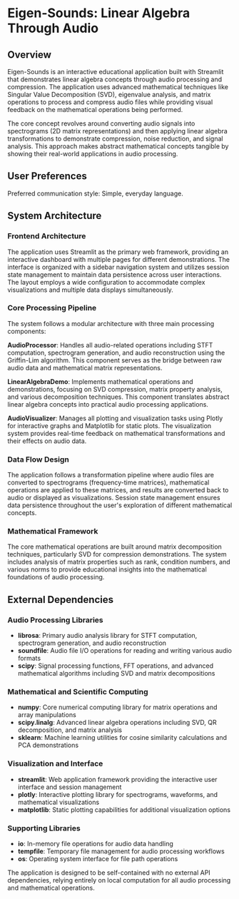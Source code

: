 # Eigen-Sounds: Linear Algebra Through Audio

## Overview

Eigen-Sounds is an interactive educational application built with Streamlit that demonstrates linear algebra concepts through audio processing and compression. The application uses advanced mathematical techniques like Singular Value Decomposition (SVD), eigenvalue analysis, and matrix operations to process and compress audio files while providing visual feedback on the mathematical operations being performed.

The core concept revolves around converting audio signals into spectrograms (2D matrix representations) and then applying linear algebra transformations to demonstrate compression, noise reduction, and signal analysis. This approach makes abstract mathematical concepts tangible by showing their real-world applications in audio processing.

## User Preferences

Preferred communication style: Simple, everyday language.

## System Architecture

### Frontend Architecture
The application uses Streamlit as the primary web framework, providing an interactive dashboard with multiple pages for different demonstrations. The interface is organized with a sidebar navigation system and utilizes session state management to maintain data persistence across user interactions. The layout employs a wide configuration to accommodate complex visualizations and multiple data displays simultaneously.

### Core Processing Pipeline
The system follows a modular architecture with three main processing components:

**AudioProcessor**: Handles all audio-related operations including STFT computation, spectrogram generation, and audio reconstruction using the Griffin-Lim algorithm. This component serves as the bridge between raw audio data and mathematical matrix representations.

**LinearAlgebraDemo**: Implements mathematical operations and demonstrations, focusing on SVD compression, matrix property analysis, and various decomposition techniques. This component translates abstract linear algebra concepts into practical audio processing applications.

**AudioVisualizer**: Manages all plotting and visualization tasks using Plotly for interactive graphs and Matplotlib for static plots. The visualization system provides real-time feedback on mathematical transformations and their effects on audio data.

### Data Flow Design
The application follows a transformation pipeline where audio files are converted to spectrograms (frequency-time matrices), mathematical operations are applied to these matrices, and results are converted back to audio or displayed as visualizations. Session state management ensures data persistence throughout the user's exploration of different mathematical concepts.

### Mathematical Framework
The core mathematical operations are built around matrix decomposition techniques, particularly SVD for compression demonstrations. The system includes analysis of matrix properties such as rank, condition numbers, and various norms to provide educational insights into the mathematical foundations of audio processing.

## External Dependencies

### Audio Processing Libraries
- **librosa**: Primary audio analysis library for STFT computation, spectrogram generation, and audio reconstruction
- **soundfile**: Audio file I/O operations for reading and writing various audio formats
- **scipy**: Signal processing functions, FFT operations, and advanced mathematical algorithms including SVD and matrix decompositions

### Mathematical and Scientific Computing
- **numpy**: Core numerical computing library for matrix operations and array manipulations
- **scipy.linalg**: Advanced linear algebra operations including SVD, QR decomposition, and matrix analysis
- **sklearn**: Machine learning utilities for cosine similarity calculations and PCA demonstrations

### Visualization and Interface
- **streamlit**: Web application framework providing the interactive user interface and session management
- **plotly**: Interactive plotting library for spectrograms, waveforms, and mathematical visualizations
- **matplotlib**: Static plotting capabilities for additional visualization options

### Supporting Libraries
- **io**: In-memory file operations for audio data handling
- **tempfile**: Temporary file management for audio processing workflows
- **os**: Operating system interface for file path operations

The application is designed to be self-contained with no external API dependencies, relying entirely on local computation for all audio processing and mathematical operations.